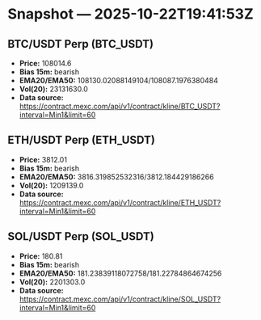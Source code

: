 # Snapshot — 2025-10-22T19:41:53Z

## BTC/USDT Perp (BTC_USDT)
- **Price:** 108014.6
- **Bias 15m:** bearish
- **EMA20/EMA50:** 108130.02088149104/108087.1976380484
- **Vol(20):** 23131630.0
- **Data source:** https://contract.mexc.com/api/v1/contract/kline/BTC_USDT?interval=Min1&limit=60

## ETH/USDT Perp (ETH_USDT)
- **Price:** 3812.01
- **Bias 15m:** bearish
- **EMA20/EMA50:** 3816.319852532316/3812.184429186266
- **Vol(20):** 1209139.0
- **Data source:** https://contract.mexc.com/api/v1/contract/kline/ETH_USDT?interval=Min1&limit=60

## SOL/USDT Perp (SOL_USDT)
- **Price:** 180.81
- **Bias 15m:** bearish
- **EMA20/EMA50:** 181.23839118072758/181.22784864674256
- **Vol(20):** 2201303.0
- **Data source:** https://contract.mexc.com/api/v1/contract/kline/SOL_USDT?interval=Min1&limit=60
